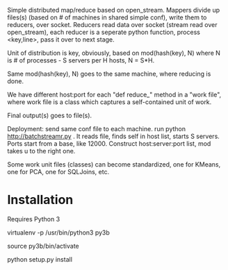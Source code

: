 
Simple distributed map/reduce based on open_stream. Mappers divide up
files(s) (based on # of machines in shared simple conf), write them to
reducers, over socket. Reducers read data over socket (stream read
over open_stream), each reducer is a seperate python function, process
<key,line>, pass it over to next stage.

Unit of distribution is key, obviously, based on mod(hash(key), N)
where N is # of processes - S servers per H hosts, N = S*H.

Same mod(hash(key), N) goes to the same machine, where reducing is
done.

We have different host:port for each "def reduce_" method in a "work
file", where work file is a class which captures a self-contained unit
of work.

Final output(s) goes to file(s). 

Deployment: send same conf file to each machine. run python
http://batchstreamr.py <conf>. It reads file, finds self in host list,
starts S servers. Ports start from a base, like 12000. Construct
host:server:port list, mod takes u to the right one.

Some work unit files (classes) can become standardized, one for
KMeans, one for PCA, one for SQLJoins, etc.

# Installation

Requires Python 3

virtualenv -p /usr/bin/python3 py3b

source py3b/bin/activate

python setup.py install






